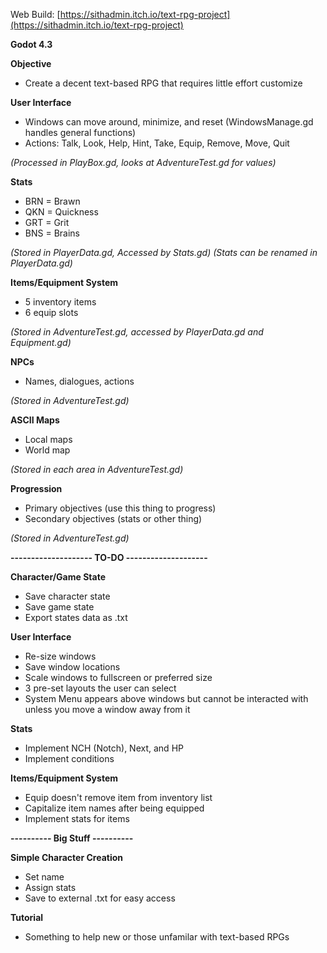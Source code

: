 Web Build: [https://sithadmin.itch.io/text-rpg-project](https://sithadmin.itch.io/text-rpg-project)

**Godot 4.3**

**Objective**
- Create a decent text-based RPG that requires little effort customize

**User Interface**
- Windows can move around, minimize, and reset (WindowsManage.gd handles general functions)
- Actions: Talk, Look, Help, Hint, Take, Equip, Remove, Move, Quit

_(Processed in PlayBox.gd, looks at AdventureTest.gd for values)_

**Stats**
- BRN = Brawn
- QKN = Quickness
- GRT = Grit
- BNS = Brains

_(Stored in PlayerData.gd, Accessed by Stats.gd)
(Stats can be renamed in PlayerData.gd)_

**Items/Equipment System**
- 5 inventory items
- 6 equip slots

_(Stored in AdventureTest.gd, accessed by PlayerData.gd and Equipment.gd)_

**NPCs**
- Names, dialogues, actions

_(Stored in AdventureTest.gd)_

**ASCII Maps**
- Local maps
- World map

_(Stored in each area in AdventureTest.gd)_

**Progression**
- Primary objectives (use this thing to progress)
- Secondary objectives (stats or other thing)

_(Stored in AdventureTest.gd)_

**-------------------- TO-DO --------------------**

**Character/Game State**
- Save character state
- Save game state
- Export states data as .txt

**User Interface**
- Re-size windows
- Save window locations
- Scale windows to fullscreen or preferred size
- 3 pre-set layouts the user can select
- System Menu appears above windows but cannot be interacted with unless you move a window away from it

**Stats**
- Implement NCH (Notch), Next, and HP
- Implement conditions

**Items/Equipment System**
- Equip doesn't remove item from inventory list
- Capitalize item names after being equipped
- Implement stats for items

**---------- Big Stuff ----------**

**Simple Character Creation**
- Set name
- Assign stats
- Save to external .txt for easy access

**Tutorial**
- Something to help new or those unfamilar with text-based RPGs
